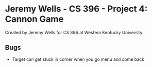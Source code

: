 # Jeremy Wells - CS 396 - Project 4: Cannon Game
Created by Jeremy Wells for CS 396 at Western Kentucky University.

## Bugs
* Target can get stuck in corner when you go menu and come back
